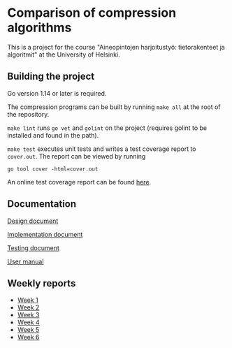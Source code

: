 # Comparison of compression algorithms

This is a project for the course "Aineopintojen harjoitustyö: tietorakenteet ja
algoritmit" at the University of Helsinki.

## Building the project

Go version 1.14 or later is required.

The compression programs can be built by running `make all` at the root of the
repository.

`make lint` runs `go vet` and `golint` on the project (requires golint to be
installed and found in the path).

`make test` executes unit tests and writes a test coverage report to
`cover.out`. The report can be viewed by running
```
go tool cover -html=cover.out
```

An online test coverage report can be found [here](https://codecov.io/gh/lassilaiho/compression-algorithms-tiralabra).

## Documentation

[Design document](docs/design-document.md)

[Implementation document](docs/implementation.md)

[Testing document](docs/testing.md)

[User manual](docs/user-manual.md)

## Weekly reports

- [Week 1](docs/weekly-report-1.md)
- [Week 2](docs/weekly-report-2.md)
- [Week 3](docs/weekly-report-3.md)
- [Week 4](docs/weekly-report-4.md)
- [Week 5](docs/weekly-report-5.md)
- [Week 6](docs/weekly-report-6.md)
